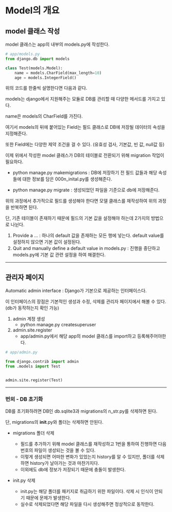 # Model의 개요

## model 클래스 작성

model 클래스는 app의 내부의 models.py에 작성한다.

``` python
# app/models.py
from django.db import models

class Test(models.Model):
    name = models.CharField(max_length=10)
    age = models.IntegerField()

```

위의 코드를 한줄씩 설명한다면 다음과 같다.

models는 django에서 지원해주는 모듈로 DB를 관리할 때 다양한 메서드를 가지고 있다.

name은 models의 CharField를 가진다.

여기서 models의 뒤에 붙어있는 Field는 필드 클래스로 DB에 저장될 데이터의 속성을 지정해준다.

또한 Field에는 다양한 제약 조건을 걸 수 있다. (유효성 검사, 기본값, 빈 값, null값 등)

이제 위에서 작성한 model 클래스가 DB의 테이블로 전환되기 위해 migration 작업이 필요하다.

- python manage.py makemigrations : DB에 저장하기 전 필드 값들과 해당 속성들에 대한 정보를 담은
000n_inital.py를 생성해준다.

- python manage.py migrate : 생성되었던 파일을 기준으로 db에 저장해준다.

위의 과정에서 추가적으로 필드를 생성해야 한다면 모델 클래스를 재작성하여 위의 과정을 반복하면 된다.

단, 기존 테이블이 존재하기 때문에 필드의 기본 값을 설정해야 하는데 2가지의 방법으로 나뉜다.

1. Provide a ... : 하나의 default 값을 존재하는 모든 행에 넣는다. default value를 설정하지 않으면 기본 값이 설정된다.
2. Quit and manually define a default value in models.py : 진행을 중단하고 models.py에 기본 값 관련 설정을 하여 해결한다.

---

## 관리자 페이지

Automatic admin interface : Django가 기본으로 제공하는 인터페이스다.

이 인터페이스의 장점은 기본적인 생성과 수정, 삭제를 관리자 페이지에서 해볼 수 있다.(db가 동작하는지 확인 가능)

1. admin 계정 생성
    - python manage.py createsuperuser
2. admin.site.register
    - app/admin.py에서 해당 app의 model 클래스를 import하고 등록해주어야한다.

``` python
# app/admin.py

from django.contrib import admin
from .models import Test


admin.site.register(Test)
```

---

### 번외 - DB 초기화

DB를 초기화하려면 DB인 db.sqlite3과 migrations의 n_str.py를 삭제하면 된다.

단, migrations의 __init__.py와 폴더는 삭제하면 안된다.

- migrations 폴더 삭제
    - 필드를 추가하기 위해 model 클래스를 재작성하고 1번을 통하여 진행하면 다음 번호의 파일이 생성되는 것을 볼 수 있다.
    - 이렇게 생성되면 어떠한 변화가 있었는지 history를 알 수 있지만, 폴더를 삭제하면 history가 날아가는 것과 마찬가지다.
    - 이외에도 db에 정보가 저장되기 때문에 충돌이 발생한다.

- init.py 삭제
    - init.py는 해당 폴더를 패키지로 취급하기 위한 파일이다. 삭제 시 인식이 안되기 때문에 문제가 발생한다.
    - 실수로 삭제되었다면 해당 파일을 다시 생성해주면 정상적으로 동작한다.